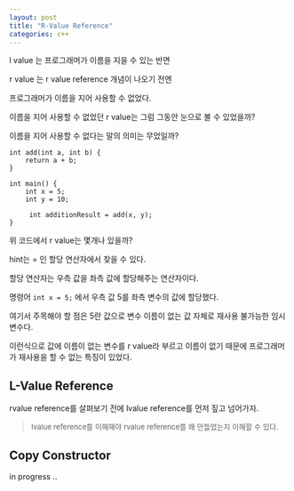 ```yaml
---
layout: post
title: "R-Value Reference"
categories: c++
---
```


<!-- begin_excerpt -->

l value 는 프로그래머가 이름을 지을 수 있는 반면

r value 는 r value reference 개념이 나오기 전엔 

프로그래머가 이름을 지어 사용할 수 없었다.

<!-- end_excerpt -->

이름을 지어 사용할 수 없었던 r value는 그럼 그동안 눈으로 볼 수 있었을까?

이름을 지어 사용할 수 없다는 말의 의미는 무었일까?

```
int add(int a, int b) {
    return a + b;
}

int main() {
    int x = 5;
    int y = 10;

     int additionResult = add(x, y);
}
```

위 코드에서 r value는 몇개나 있을까?

hint는 = 인 할당 연산자에서 찾을 수 있다.

할당 연산자는 우측 값을 좌측 값에 할당해주는 연산자이다. 

명령어 `int x = 5;` 에서 우측 값 5를 좌측 변수의 값에 할당했다.

여기서 주목해야 할 점은 5란 값으로 변수 이름이 없는 값 자체로 재사용 불가능한 임시 변수다. 

이런식으로 값에 이름이 없는 변수를 r value라 부르고 이름이 없기 때문에 프로그래머가 재사용을 할 수 없는 특징이 있었다.


## L-Value Reference

rvalue reference를 살펴보기 전에 lvalue reference를 먼저 짚고 넘어가자.

> <font size="2"> 
> lvalue reference를 이해해야 rvalue reference를 왜 만들었는지 이해할 수 있다.
> </font>


## Copy Constructor

in progress ..


